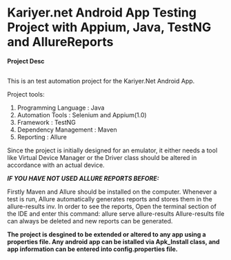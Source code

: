 # Kariyer.net Android App Testing Project with Appium, Java, TestNG and AllureReports

**Project Desc**

##

This is an test automation project for the Kariyer.Net Android App. 

Project tools:
1. Programming Language : Java
2. Automation Tools : Selenium and Appium(1.0)
3. Framework  : TestNG 
4. Dependency Management : Maven
5. Reporting : Allure 

Since the project is initially designed for an emulator, it either needs a tool like Virtual Device Manager or the Driver class should be altered in accordance with an actual device.

***IF YOU HAVE NOT USED ALLURE REPORTS BEFORE:***

Firstly Maven and Allure should be installed on the computer.
Whenever a test is run, Allure automatically generates reports and stores them in the allure-results inv.
In order to see the reports, Open the terminal section of the IDE and enter this command: 
allure serve allure-results
Allure-results file can always be deleted and new reports can be generated. 

**The project is desgined to be extended or altered to any app using a properties file. Any android app can be istalled via Apk_Install class, and app information can be entered into config.properties file.**



